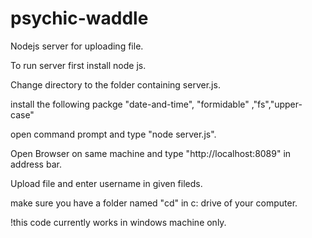 # psychic-waddle
Nodejs server for uploading file.

To run server first install node js.

Change directory to the folder containing server.js.

install the following packge "date-and-time", "formidable" ,"fs","upper-case"

open command prompt and type "node server.js".

Open Browser on same machine and type "http://localhost:8089" in address bar.

Upload  file and enter username in given fileds.

make sure you have a folder named "cd" in c: drive of your computer.

!this code currently works in windows machine only.



